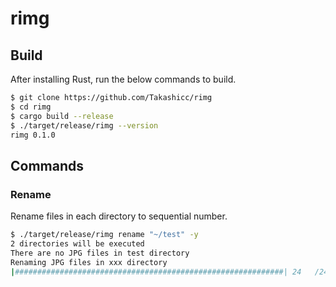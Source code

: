 # rimg

## Build

After installing Rust, run the below commands to build.

```sh
$ git clone https://github.com/Takashicc/rimg
$ cd rimg
$ cargo build --release
$ ./target/release/rimg --version
rimg 0.1.0
```

## Commands

### Rename

Rename files in each directory to sequential number.

```sh
$ ./target/release/rimg rename "~/test" -y
2 directories will be executed
There are no JPG files in test directory
Renaming JPG files in xxx directory
|############################################################| 24   /24    Renaming xxx
```

